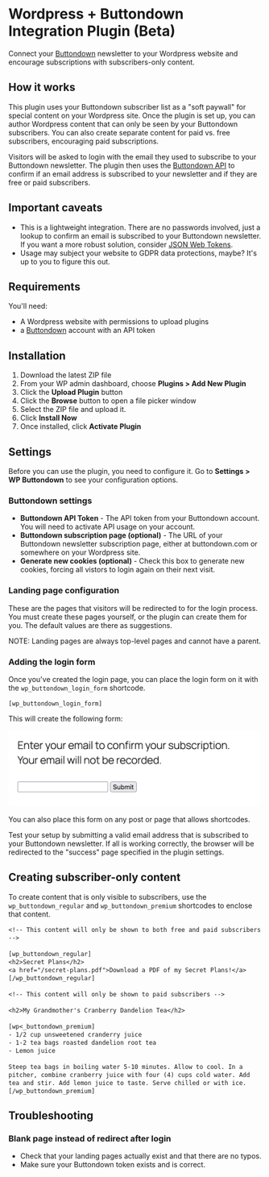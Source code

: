 # Wordpress + Buttondown Integration Plugin (Beta)

Connect your [Buttondown](https://buttondown.com) newsletter to your Wordpress website and encourage subscriptions with subscribers-only content.

## How it works

This plugin uses your Buttondown subscriber list as a "soft paywall" for special content on your Wordpress site. Once the plugin is set up, you can author Wordpress content that can only be seen by your Buttondown subscribers. You can also create separate content for paid vs. free subscribers, encouraging paid subscriptions.

Visitors will be asked to login with the email they used to subscribe to your Buttondown newsletter. The plugin then uses the [Buttondown API](https://docs.buttondown.com/api-introduction) to confirm if an email address is subscribed to your newsletter and if they are free or paid subscribers.

## Important caveats

- This is a lightweight integration. There are no passwords involved, just a lookup to confirm an email is subscribed to your Buttondown newsletter. If you want a more robust solution, consider [JSON Web Tokens](https://jwt.io/).
- Usage may subject your website to GDPR data protections, maybe? It's up to you to figure this out.

## Requirements

You'll need:

- A Wordpress website with permissions to upload plugins
- a [Buttondown](https://buttondown.com) account with an API token

## Installation

1. Download the latest ZIP file
2. From your WP admin dashboard, choose **Plugins > Add New Plugin**
3. Click the **Upload Plugin** button
4. Click the **Browse** button to open a file picker window
5. Select the ZIP file and upload it.
6. Click **Install Now**
7. Once installed, click **Activate Plugin**

## Settings

Before you can use the plugin, you need to configure it. Go to **Settings > WP Buttondown** to see your configuration options.

### Buttondown settings

* **Buttondown API Token** - The API token from your Buttondown account. You will need to activate API usage on your account.
* **Buttondown subscription page (optional)** - The URL of your Buttondown newsletter subscription page, either at buttondown.com or somewhere on your Wordpress site.
* **Generate new cookies (optional)** - Check this box to generate new cookies, forcing all vistors to login again on their next visit.

### Landing page configuration

These are the pages that visitors will be redirected to for the login process. You must create these pages yourself, or the plugin can create them for you. The default values are there as suggestions.

NOTE: Landing pages are always top-level pages and cannot have a parent.

### Adding the login form

Once you've created the login page, you can place the login form on it with the `wp_buttondown_login_form` shortcode.

```
[wp_buttondown_login_form]
```

This will create the following form:

<img src="./login-form-sample.png" style="max-width: 500px;" />

You can also place this form on any post or page that allows shortcodes.

Test your setup by submitting a valid email address that is subscribed to your Buttondown newsletter. If all is working correctly, the browser will be redirected to the "success" page specified in the plugin settings.

## Creating subscriber-only content

To create content that is only visible to subscribers, use the `wp_buttondown_regular` and `wp_buttondown_premium` shortcodes to enclose that content.

```
<!-- This content will only be shown to both free and paid subscribers -->

[wp_buttondown_regular]
<h2>Secret Plans</h2>
<a href="/secret-plans.pdf">Download a PDF of my Secret Plans!</a>
[/wp_buttondown_regular]

<!-- This content will only be shown to paid subscribers -->

<h2>My Grandmother's Cranberry Dandelion Tea</h2>

[wp<_buttondown_premium]
- 1/2 cup unsweetened cranderry juice
- 1-2 tea bags roasted dandelion root tea
- Lemon juice

Steep tea bags in boiling water 5-10 minutes. Allow to cool. In a pitcher, combine cranberry juice with four (4) cups cold water. Add tea and stir. Add lemon juice to taste. Serve chilled or with ice.
[/wp_buttondown_premium]

```

## Troubleshooting

### Blank page instead of redirect after login
- Check that your landing pages actually exist and that there are no typos.
- Make sure your Buttondown token exists and is correct.
